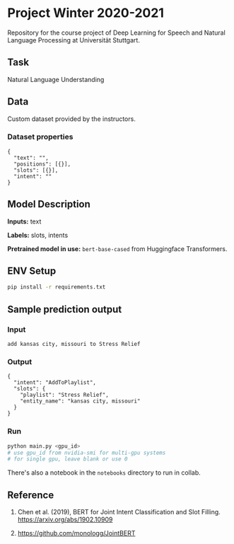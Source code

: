 # Project Winter 2020-2021
Repository for the course project of Deep Learning for Speech and Natural Language Processing at Universität Stuttgart.


## Task
Natural Language Understanding

## Data
Custom dataset provided by the instructors.

### Dataset properties
````json5
{
  "text": "",
  "positions": [{}],
  "slots": [{}],
  "intent": ""
}
````

## Model Description
__Inputs:__ text

__Labels:__ slots, intents

__Pretrained model in use:__ `bert-base-cased` from Huggingface Transformers.

## ENV Setup
````bash
pip install -r requirements.txt
````

## Sample prediction output

### Input
```
add kansas city, missouri to Stress Relief
```

### Output
```json5
{
  "intent": "AddToPlaylist",
  "slots": {
    "playlist": "Stress Relief",
    "entity_name": "kansas city, missouri"
  }
}
```

### Run
```bash
python main.py <gpu_id>
# use gpu_id from nvidia-smi for multi-gpu systems
# for single gpu, leave blank or use 0
```

There's also a notebook in the `notebooks` directory to run in collab.

## Reference
1. Chen et al. (2019), BERT for Joint Intent Classification and Slot Filling.
https://arxiv.org/abs/1902.10909

2. https://github.com/monologg/JointBERT


